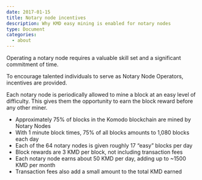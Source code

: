```yaml
---
date: 2017-01-15
title: Notary node incentives
description: Why KMD easy mining is enabled for notary nodes
type: Document
categories:
  - about
---
```

Operating a notary node requires a valuable skill set and a significant commitment of time.

To encourage talented individuals to serve as Notary Node Operators, incentives are provided.

Each notary node is periodically allowed to mine a block at an easy level of difficulty. This gives them the opportunity to earn the block reward before any other miner.

* Approximately 75% of blocks in the Komodo blockchain are mined by Notary Nodes
* With 1 minute block times, 75% of all blocks amounts to 1,080 blocks each day
* Each of the 64 notary nodes is given roughly 17 “easy” blocks per day
* Block rewards are 3 KMD per block, not including transaction fees
* Each notary node earns about 50 KMD per day, adding up to ~1500 KMD per month
* Transaction fees also add a small amount to the total KMD earned
